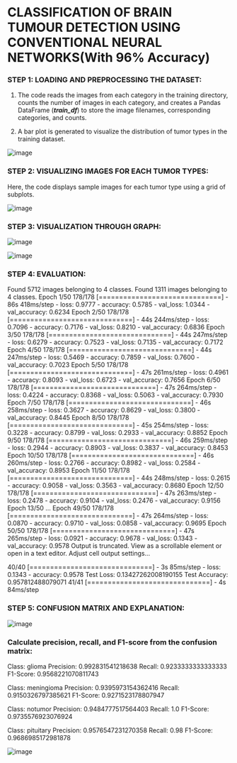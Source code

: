 # CLASSIFICATION OF BRAIN TUMOUR DETECTION USING CONVENTIONAL NEURAL NETWORKS(With 96% Accuracy)

### STEP 1: LOADING AND PREPROCESSING THE DATASET: 

1. The code reads the images from each category in the training directory, counts the number of images in each category, and creates a Pandas DataFrame (***train_df***) to store the image filenames, corresponding categories, and counts.

2. A bar plot is generated to visualize the distribution of tumor types in the training dataset.

![image](https://github.com/user-attachments/assets/73a6c904-fe20-4862-a860-ecd63335757e)

### STEP 2: VISUALIZING IMAGES FOR EACH TUMOR TYPES: 

Here, the code displays sample images for each tumor type using a grid of subplots.

![image](https://github.com/user-attachments/assets/588cce32-18af-452f-8897-d702eb24eaa7)

### STEP 3: VISUALIZATION THROUGH GRAPH:

![image](https://github.com/user-attachments/assets/9616ce73-a695-4496-ae25-5b3eee6ecbfc)

![image](https://github.com/user-attachments/assets/9ee0824e-df90-459c-b243-0faa984282e8)

### STEP 4: EVALUATION:

Found 5712 images belonging to 4 classes.
Found 1311 images belonging to 4 classes.
Epoch 1/50
178/178 [==============================] - 86s 418ms/step - loss: 0.9777 - accuracy: 0.5785 - val_loss: 1.0344 - val_accuracy: 0.6234
Epoch 2/50
178/178 [==============================] - 44s 244ms/step - loss: 0.7096 - accuracy: 0.7176 - val_loss: 0.8210 - val_accuracy: 0.6836
Epoch 3/50
178/178 [==============================] - 44s 247ms/step - loss: 0.6279 - accuracy: 0.7523 - val_loss: 0.7135 - val_accuracy: 0.7172
Epoch 4/50
178/178 [==============================] - 44s 247ms/step - loss: 0.5469 - accuracy: 0.7859 - val_loss: 0.7600 - val_accuracy: 0.7023
Epoch 5/50
178/178 [==============================] - 47s 261ms/step - loss: 0.4961 - accuracy: 0.8093 - val_loss: 0.6723 - val_accuracy: 0.7656
Epoch 6/50
178/178 [==============================] - 47s 264ms/step - loss: 0.4224 - accuracy: 0.8368 - val_loss: 0.5063 - val_accuracy: 0.7930
Epoch 7/50
178/178 [==============================] - 46s 258ms/step - loss: 0.3627 - accuracy: 0.8629 - val_loss: 0.3800 - val_accuracy: 0.8445
Epoch 8/50
178/178 [==============================] - 45s 254ms/step - loss: 0.3228 - accuracy: 0.8799 - val_loss: 0.2933 - val_accuracy: 0.8852
Epoch 9/50
178/178 [==============================] - 46s 259ms/step - loss: 0.2944 - accuracy: 0.8903 - val_loss: 0.3837 - val_accuracy: 0.8453
Epoch 10/50
178/178 [==============================] - 46s 260ms/step - loss: 0.2766 - accuracy: 0.8982 - val_loss: 0.2584 - val_accuracy: 0.8953
Epoch 11/50
178/178 [==============================] - 44s 248ms/step - loss: 0.2615 - accuracy: 0.9058 - val_loss: 0.3563 - val_accuracy: 0.8680
Epoch 12/50
178/178 [==============================] - 47s 263ms/step - loss: 0.2478 - accuracy: 0.9104 - val_loss: 0.2476 - val_accuracy: 0.9156
Epoch 13/50
...
Epoch 49/50
178/178 [==============================] - 47s 264ms/step - loss: 0.0870 - accuracy: 0.9710 - val_loss: 0.0858 - val_accuracy: 0.9695
Epoch 50/50
178/178 [==============================] - 47s 265ms/step - loss: 0.0921 - accuracy: 0.9678 - val_loss: 0.1343 - val_accuracy: 0.9578
Output is truncated. View as a scrollable element or open in a text editor. Adjust cell output settings...


40/40 [==============================] - 3s 85ms/step - loss: 0.1343 - accuracy: 0.9578
Test Loss: 0.13427262008190155
Test Accuracy: 0.957812488079071
41/41 [==============================] - 4s 84ms/step

### STEP 5: CONFUSION MATRIX AND EXPLANATION:

![image](https://github.com/user-attachments/assets/22fb6f3c-1070-4642-8231-6024ae5f18bb)

### Calculate precision, recall, and F1-score from the confusion matrix:

Class: glioma
Precision: 0.992831541218638
Recall: 0.9233333333333333
F1-Score: 0.9568221070811743

Class: meningioma
Precision: 0.9395973154362416
Recall: 0.9150326797385621
F1-Score: 0.9271523178807947

Class: notumor
Precision: 0.9484777517564403
Recall: 1.0
F1-Score: 0.9735576923076924

Class: pituitary
Precision: 0.9576547231270358
Recall: 0.98
F1-Score: 0.9686985172981878

![image](https://github.com/user-attachments/assets/32f022ea-aefb-4ed9-adeb-7fd2938b6fd5)
